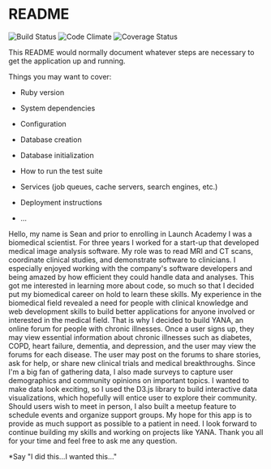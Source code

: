 # README

![Build Status](https://codeship.com/projects/cba47870-99b9-0135-7534-42741cf973da/status?branch=master)
![Code Climate](https://codeclimate.com/github/maxsean/yana.png)
![Coverage Status](https://coveralls.io/repos/maxsean/yana/badge.png)

This README would normally document whatever steps are necessary to get the
application up and running.

Things you may want to cover:

* Ruby version

* System dependencies

* Configuration

* Database creation

* Database initialization

* How to run the test suite

* Services (job queues, cache servers, search engines, etc.)

* Deployment instructions

* ...

Hello, my name is Sean and prior to enrolling in Launch Academy I was a biomedical scientist. For three years I worked for a start-up that developed medical image analysis software. My role was to read MRI and CT scans, coordinate clinical studies, and demonstrate software to clinicians. I especially enjoyed working with the company's software developers and being amazed by how efficient they could handle data and analyses. This got me interested in learning more about code, so much so that I decided put my biomedical career on hold to learn these skills.
My experience in the biomedical field revealed a need for people with clinical knowledge and web development skills to build better applications for anyone involved or interested in the medical field. That is why I decided to build YANA, an online forum for people with chronic illnesses.
Once a user signs up, they may view essential information about chronic illnesses such as diabetes, COPD, heart failure, dementia, and depression, and the user may view the forums for each disease. The user may post on the forums to share stories, ask for help, or share new clinical trials and medical breakthroughs. Since I'm a big fan of gathering data, I also made surveys to capture user demographics and community opinions on important topics. I wanted to make data look exciting, so I used the D3.js library to build interactive data visualizations, which hopefully will entice user to explore their community.
Should users wish to meet in person, I also built a meetup feature to schedule events and organize support groups. My hope for this app is to provide as much support as possible to a patient in need. I look forward to continue building my skills and working on projects like YANA. Thank you all for your time and feel free to ask me any question.

*Say "I did this...I wanted this..."
